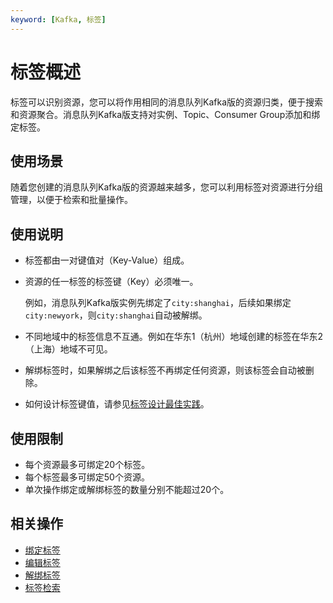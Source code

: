 ```yaml
---
keyword: [Kafka, 标签]
---
```


# 标签概述

标签可以识别资源，您可以将作用相同的消息队列Kafka版的资源归类，便于搜索和资源聚合。消息队列Kafka版支持对实例、Topic、Consumer Group添加和绑定标签。

## 使用场景

随着您创建的消息队列Kafka版的资源越来越多，您可以利用标签对资源进行分组管理，以便于检索和批量操作。

## 使用说明

-   标签都由一对键值对（Key-Value）组成。
-   资源的任一标签的标签键（Key）必须唯一。

    例如，消息队列Kafka版实例先绑定了`city:shanghai`，后续如果绑定`city:newyork`，则`city:shanghai`自动被解绑。

-   不同地域中的标签信息不互通。例如在华东1（杭州）地域创建的标签在华东2（上海）地域不可见。
-   解绑标签时，如果解绑之后该标签不再绑定任何资源，则该标签会自动被删除。
-   如何设计标签键值，请参见[标签设计最佳实践](/intl.zh-CN/最佳实践/标签设计最佳实践.md)。

## 使用限制

-   每个资源最多可绑定20个标签。
-   每个标签最多可绑定50个资源。
-   单次操作绑定或解绑标签的数量分别不能超过20个。

## 相关操作

-   [绑定标签](/intl.zh-CN/用户指南/标签/绑定标签.md)
-   [编辑标签](/intl.zh-CN/用户指南/标签/编辑标签.md)
-   [解绑标签](/intl.zh-CN/用户指南/标签/解绑标签.md)
-   [标签检索](/intl.zh-CN/用户指南/标签/标签检索.md)

